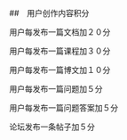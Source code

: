 ##　用户创作内容积分

用户每发布一篇文档加２０分

用户每发布一篇课程加３０分

用户每发布一篇博文加１０分


用户每发布一篇问题加５分

用户每发布一篇问题答案加５分

论坛发布一条帖子加５分


<!--stackedit_data:
eyJoaXN0b3J5IjpbLTg2MTMxNjY2OV19
-->